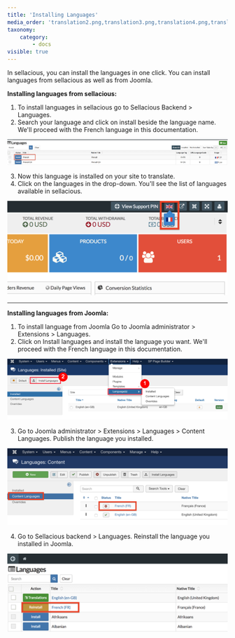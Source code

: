 ```yaml
---
title: 'Installing Languages'
media_order: 'translation2.png,translation3.png,translation4.png,translation5.png'
taxonomy:
    category:
        - docs
visible: true
---
```


In sellacious, you can install the languages in one click. You can install languages from sellacious as well as from Joomla.

**Installing languages from sellacious:**
1. To install languages in sellacious go to Sellacious Backend > Languages.
2. Search your language and click on install beside the language name. We'll proceed with the French language in this documentation.

![](translation2.png)

3. Now this language is installed on your site to translate.
4. Click on the languages in the drop-down. You'll see the list of languages available in sellacious.

![](translation3.png)

---

**Installing languages from Joomla:**
1. To install language from Joomla Go to Joomla administrator > Extensions > Languages.
2. Click on Install languages and install the language you want. We'll proceed with the French language in this documentation.

![](translation4.png)

3. Go to Joomla administrator > Extensions > Languages > Content Languages. Publish the language you installed.

![](translation5.png)

4. Go to Sellacious backend > Languages. Reinstall the language you installed in Joomla.

![](translation6.png)